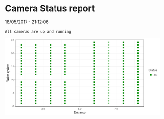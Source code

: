 Camera Status report
================
18/05/2017 - 21:12:06

    All cameras are up and running

![](camreport_files/figure-markdown_github/unnamed-chunk-2-1.png)
